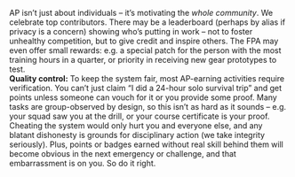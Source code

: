 AP isn’t just about individuals – it’s motivating the _whole community_. We celebrate top contributors. There may be a leaderboard (perhaps by alias if privacy is a concern) showing who’s putting in work – not to foster unhealthy competition, but to give credit and inspire others. The FPA may even offer small rewards: e.g. a special patch for the person with the most training hours in a quarter, or priority in receiving new gear prototypes to test.  
**Quality control:** To keep the system fair, most AP-earning activities require verification. You can’t just claim “I did a 24-hour solo survival trip” and get points unless someone can vouch for it or you provide some proof. Many tasks are group-observed by design, so this isn’t as hard as it sounds – e.g. your squad saw you at the drill, or your course certificate is your proof. Cheating the system would only hurt you and everyone else, and any blatant dishonesty is grounds for disciplinary action (we take integrity seriously). Plus, points or badges earned without real skill behind them will become obvious in the next emergency or challenge, and that embarrassment is on you. So do it right.